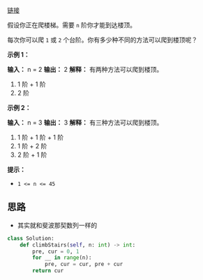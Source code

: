 [链接](https://leetcode.cn/problems/climbing-stairs/description/?envType=study-plan-v2&envId=top-100-liked)

假设你正在爬楼梯。需要 `n` 阶你才能到达楼顶。

每次你可以爬 `1` 或 `2` 个台阶。你有多少种不同的方法可以爬到楼顶呢？

**示例 1：**

**输入：** n = 2
**输出：** 2
**解释：** 有两种方法可以爬到楼顶。
1. 1 阶 + 1 阶
2. 2 阶

**示例 2：**

**输入：** n = 3
**输出：** 3
**解释：** 有三种方法可以爬到楼顶。
1. 1 阶 + 1 阶 + 1 阶
2. 1 阶 + 2 阶
3. 2 阶 + 1 阶

**提示：**

- `1 <= n <= 45`

## 思路

- 其实就和斐波那契数列一样的
```python
class Solution: 
    def climbStairs(self, n: int) -> int:
        pre, cur = 0, 1
        for __ in range(n):
            pre, cur = cur, pre + cur
        return cur
```